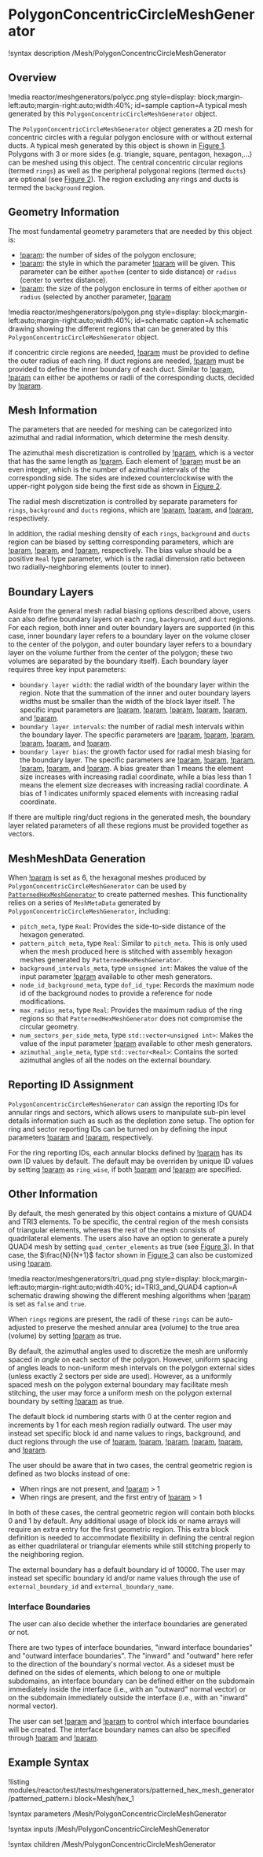 # PolygonConcentricCircleMeshGenerator

!syntax description /Mesh/PolygonConcentricCircleMeshGenerator

## Overview

!media reactor/meshgenerators/polycc.png
      style=display: block;margin-left:auto;margin-right:auto;width:40%;
      id=sample
      caption=A typical mesh generated by this `PolygonConcentricCircleMeshGenerator` object.

The `PolygonConcentricCircleMeshGenerator` object generates a 2D mesh for concentric circles with a regular polygon enclosure with or without external ducts. A typical mesh generated by this object is shown in [Figure 1](#sample). Polygons with 3 or more sides (e.g. triangle, square, pentagon, hexagon,...) can be meshed using this object. The central concentric circular regions (termed `rings`) as well as the peripheral polygonal regions (termed `ducts`) are optional (see [Figure 2](#schematic)). The region excluding any rings and ducts is termed the `background` region.

## Geometry Information

The most fundamental geometry parameters that are needed by this object is:

- [!param](/Mesh/PolygonConcentricCircleMeshGenerator/num_sides): the number of sides of the polygon enclosure;
- [!param](/Mesh/PolygonConcentricCircleMeshGenerator/polygon_size_style): the style in which the parameter [!param](/Mesh/PolygonConcentricCircleMeshGenerator/polygon_size) will be given. This parameter can be either `apothem` (center to side distance) or `radius` (center to vertex distance).
- [!param](/Mesh/PolygonConcentricCircleMeshGenerator/polygon_size): the size of the polygon enclosure in terms of either `apothem` or `radius` (selected by another parameter, [!param](/Mesh/PolygonConcentricCircleMeshGenerator/polygon_size_style)

!media reactor/meshgenerators/polygon.png
      style=display: block;margin-left:auto;margin-right:auto;width:40%;
      id=schematic
      caption=A schematic drawing showing the different regions that can be generated by this `PolygonConcentricCircleMeshGenerator` object.

If concentric circle regions are needed, [!param](/Mesh/PolygonConcentricCircleMeshGenerator/ring_radii) must be provided to define the outer radius of each ring. If duct regions are needed, [!param](/Mesh/PolygonConcentricCircleMeshGenerator/duct_sizes) must be provided to define the inner boundary of each duct. Similar to [!param](/Mesh/PolygonConcentricCircleMeshGenerator/polygon_size), [!param](/Mesh/PolygonConcentricCircleMeshGenerator/duct_sizes) can either be apothems or radii of the corresponding ducts, decided by [!param](/Mesh/PolygonConcentricCircleMeshGenerator/duct_sizes_style).

## Mesh Information

The parameters that are needed for meshing can be categorized into azimuthal and radial information, which determine the mesh density.

The azimuthal mesh discretization is controlled by [!param](/Mesh/PolygonConcentricCircleMeshGenerator/num_sectors_per_side), which is a vector that has the same length as [!param](/Mesh/PolygonConcentricCircleMeshGenerator/num_sides). Each element of [!param](/Mesh/PolygonConcentricCircleMeshGenerator/num_sectors_per_side) must be an even integer, which is the number of azimuthal intervals of the corresponding side. The sides are indexed counterclockwise with the upper-right polygon side being the first side as shown in [Figure 2](#schematic).

The radial mesh discretization is controlled by separate parameters for `rings`, `background` and `ducts` regions, which are [!param](/Mesh/PolygonConcentricCircleMeshGenerator/ring_intervals), [!param](/Mesh/PolygonConcentricCircleMeshGenerator/background_intervals), and [!param](/Mesh/PolygonConcentricCircleMeshGenerator/duct_intervals), respectively.

In addition, the radial meshing density of each `rings`, `background` and `ducts` region can be biased by setting corresponding parameters, which are [!param](/Mesh/PolygonConcentricCircleMeshGenerator/ring_radial_biases), [!param](/Mesh/PolygonConcentricCircleMeshGenerator/background_radial_bias), and [!param](/Mesh/PolygonConcentricCircleMeshGenerator/duct_radial_biases), respectively. The bias value should be a positive `Real` type parameter, which is the radial dimension ratio between two radially-neighboring elements (outer to inner).

## Boundary Layers

Aside from the general mesh radial biasing options described above, users can also define boundary layers on each `ring`, `background`, and `duct` regions. For each region, both inner and outer boundary layers are supported (in this case, inner boundary layer refers to a boundary layer on the volume closer to the center of the polygon, and outer boundary layer refers to a boundary layer on the volume further from the center of the polygon; these two volumes are separated by the boundary itself). Each boundary layer requires three key input parameters:

- `boundary layer width`: the radial width of the boundary layer within the region. Note that the summation of the inner and outer boundary layers widths must be smaller than the width of the block layer itself. The specific input parameters are [!param](/Mesh/PolygonConcentricCircleMeshGenerator/ring_inner_boundary_layer_widths), [!param](/Mesh/PolygonConcentricCircleMeshGenerator/ring_outer_boundary_layer_widths), [!param](/Mesh/PolygonConcentricCircleMeshGenerator/background_inner_boundary_layer_width), [!param](/Mesh/PolygonConcentricCircleMeshGenerator/background_outer_boundary_layer_width), [!param](/Mesh/PolygonConcentricCircleMeshGenerator/duct_inner_boundary_layer_widths), and [!param](/Mesh/PolygonConcentricCircleMeshGenerator/duct_outer_boundary_layer_widths).
- `boundary layer intervals`: the number of radial mesh intervals within the boundary layer. The specific parameters are [!param](/Mesh/PolygonConcentricCircleMeshGenerator/ring_inner_boundary_layer_intervals), [!param](/Mesh/PolygonConcentricCircleMeshGenerator/ring_outer_boundary_layer_intervals), [!param](/Mesh/PolygonConcentricCircleMeshGenerator/background_inner_boundary_layer_intervals), [!param](/Mesh/PolygonConcentricCircleMeshGenerator/background_outer_boundary_layer_intervals), [!param](/Mesh/PolygonConcentricCircleMeshGenerator/duct_inner_boundary_layer_intervals), and [!param](/Mesh/PolygonConcentricCircleMeshGenerator/duct_outer_boundary_layer_intervals).
- `boundary layer bias`: the growth factor used for radial mesh biasing for the boundary layer. The specific parameters are [!param](/Mesh/PolygonConcentricCircleMeshGenerator/ring_inner_boundary_layer_biases), [!param](/Mesh/PolygonConcentricCircleMeshGenerator/ring_outer_boundary_layer_biases), [!param](/Mesh/PolygonConcentricCircleMeshGenerator/background_inner_boundary_layer_bias), [!param](/Mesh/PolygonConcentricCircleMeshGenerator/background_outer_boundary_layer_bias), [!param](/Mesh/PolygonConcentricCircleMeshGenerator/duct_inner_boundary_layer_biases), and [!param](/Mesh/PolygonConcentricCircleMeshGenerator/duct_outer_boundary_layer_biases). A bias greater than 1 means the element size increases with increasing radial coordinate, while a bias less than 1 means the element size decreases with increasing radial coordinate. A bias of 1 indicates uniformly spaced elements with increasing radial coordinate.

If there are multiple ring/duct regions in the generated mesh, the boundary layer related parameters of all these regions must be provided together as vectors.

## MeshMeshData Generation

When [!param](/Mesh/PolygonConcentricCircleMeshGenerator/num_sides) is set as 6, the hexagonal meshes produced by `PolygonConcentricCircleMeshGenerator` can be used by [`PatternedHexMeshGenerator`](/PatternedHexMeshGenerator.md) to create patterned meshes. This functionality relies on a series of `MeshMetaData` generated by `PolygonConcentricCircleMeshGenerator`, including:

- `pitch_meta`, type `Real`: Provides the side-to-side distance of the hexagon generated.
- `pattern_pitch_meta`, type `Real`: Similar to `pitch_meta`. This is only used when the mesh produced here is stitched with assembly hexagon meshes generated by `PatternedHexMeshGenerator`.
- `background_intervals_meta`, type `unsigned int`: Makes the value of the input parameter [!param](/Mesh/PolygonConcentricCircleMeshGenerator/background_intervals) available to other mesh generators.
- `node_id_background_meta`, type `dof_id_type`: Records the maximum node id of the background nodes to provide a reference for node modifications.
- `max_radius_meta`, type `Real`: Provides the maximum radius of the ring regions so that `PatternedHexMeshGenerator` does not compromise the circular geometry.
- `num_sectors_per_side_meta`, type `std::vector<unsigned int>`: Makes the value of the input parameter [!param](/Mesh/PolygonConcentricCircleMeshGenerator/num_sectors_per_side) available to other mesh generators.
- `azimuthal_angle_meta`, type `std::vector<Real>`: Contains the sorted azimuthal angles of all the nodes on the external boundary.

## Reporting ID Assignment

`PolygonConcentricCircleMeshGenerator` can assign the reporting IDs for annular rings and sectors, which allows users to manipulate sub-pin level details information such as such as the depletion zone setup.
The option for ring and sector reporting IDs can be turned on by defining the input parameters [!param](/Mesh/PolygonConcentricCircleMeshGenerator/ring_id_name) and [!param](/Mesh/PolygonConcentricCircleMeshGenerator/sector_id_name), respectively.

For the ring reporting IDs, each annular blocks defined by [!param](/Mesh/PolygonConcentricCircleMeshGenerator/ring_radii) has its own ID values by default.
The default may be overriden by unique ID values by setting [!param](/Mesh/PolygonConcentricCircleMeshGenerator/ring_id_assign_type) as `ring_wise`, if both [!param](/Mesh/PolygonConcentricCircleMeshGenerator/ring_radii) and [!param](/Mesh/PolygonConcentricCircleMeshGenerator/ring_intervals) are specified.

## Other Information

By default, the mesh generated by this object contains a mixture of QUAD4 and TRI3 elements. To be specific, the central region of the mesh consists of triangular elements, whereas the rest of the mesh consists of quadrilateral elements. The users also have an option to generate a purely QUAD4 mesh by setting `quad_center_elements` as true (see [Figure 3](#TRI3_and_QUAD4)). In that case, the $\frac{N}{N+1}$ factor shown in [Figure 3](#TRI3_and_QUAD4) can also be customized using [!param](/Mesh/PolygonConcentricCircleMeshGenerator/center_quad_factor).

!media reactor/meshgenerators/tri_quad.png
      style=display: block;margin-left:auto;margin-right:auto;width:40%;
      id=TRI3_and_QUAD4
      caption=A schematic drawing showing the different meshing algorithms when [!param](/Mesh/PolygonConcentricCircleMeshGenerator/quad_center_elements) is set as `false` and `true`.

When `rings` regions are present, the radii of these `rings` can be auto-adjusted to preserve the meshed annular area (volume) to the true area (volume) by setting [!param](/Mesh/PolygonConcentricCircleMeshGenerator/preserve_volumes) as true.

By default, the azimuthal angles used to discretize the mesh are uniformly spaced in _angle_ on each sector of the polygon. However, uniform spacing of angles leads to non-uniform mesh intervals on the polygon external sides (unless exactly 2 sectors per side are used). However, as a uniformly spaced mesh on the polygon external boundary may facilitate mesh stitching, the user may force a uniform mesh on the polygon external boundary by setting [!param](/Mesh/PolygonConcentricCircleMeshGenerator/uniform_mesh_on_sides) as true.

The default block id numbering starts with 0 at the center region and increments by 1 for each mesh region radially outward. The user may instead set specific block id and name values to rings, background, and duct regions through the use of [!param](/Mesh/PolygonConcentricCircleMeshGenerator/ring_block_ids), [!param](/Mesh/PolygonConcentricCircleMeshGenerator/background_block_ids), [!param](/Mesh/PolygonConcentricCircleMeshGenerator/duct_block_ids), [!param](/Mesh/PolygonConcentricCircleMeshGenerator/ring_block_names), [!param](/Mesh/PolygonConcentricCircleMeshGenerator/background_block_names),  and [!param](/Mesh/PolygonConcentricCircleMeshGenerator/duct_block_names).

The user should be aware that in two cases, the central geometric region is defined as two blocks instead of one:
- When rings are not present, and [!param](/Mesh/PolygonConcentricCircleMeshGenerator/background_intervals) > 1
- When rings are present, and the first entry of [!param](/Mesh/PolygonConcentricCircleMeshGenerator/ring_radii) > 1

In both of these cases, the central geometric region will contain both blocks 0 and 1 by default. Any additional usage of block ids or name arrays will require an extra entry for the first geometric region. This extra block definition is needed to accommodate flexibility in defining the central region as either quadrilateral or triangular elements while still stitching properly to the neighboring region.

The external boundary has a default boundary id of 10000. The user may instead set specific boundary id and/or name values through the use of `external_boundary_id` and `external_boundary_name`.

### Interface Boundaries

The user can also decide whether the interface boundaries are generated or not.

There are two types of interface boundaries, "inward interface boundaries" and "outward interface boundaries". The "inward" and "outward" here refer to the direction of the boundary's normal vector. As a sideset must be defined on the sides of elements, which belong to one or multiple subdomains, an interface boundary can be defined either on the subdomain immediately inside the interface (i.e., with an "outward" normal vector) or on the subdomain immediately outside the interface (i.e., with an "inward" normal vector).

The user can set [!param](/Mesh/PolygonConcentricCircleMeshGenerator/create_inward_interface_boundaries) and [!param](/Mesh/PolygonConcentricCircleMeshGenerator/create_outward_interface_boundaries) to control which interface boundaries will be created. The interface boundary names can also be specified through [!param](/Mesh/PolygonConcentricCircleMeshGenerator/inward_interface_boundary_names) and [!param](/Mesh/PolygonConcentricCircleMeshGenerator/outward_interface_boundary_names).

## Example Syntax

!listing modules/reactor/test/tests/meshgenerators/patterned_hex_mesh_generator/patterned_pattern.i block=Mesh/hex_1

!syntax parameters /Mesh/PolygonConcentricCircleMeshGenerator

!syntax inputs /Mesh/PolygonConcentricCircleMeshGenerator

!syntax children /Mesh/PolygonConcentricCircleMeshGenerator
